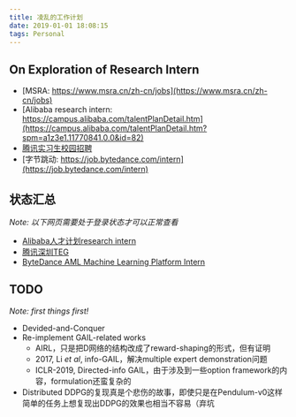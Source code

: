 ```yaml
---
title: 凌乱的工作计划
date: 2019-01-01 18:08:15
tags: Personal
---
```


## On Exploration of Research Intern
<!-- more -->
- [MSRA: https://www.msra.cn/zh-cn/jobs](https://www.msra.cn/zh-cn/jobs)
- [Alibaba research intern: https://campus.alibaba.com/talentPlanDetail.htm](https://campus.alibaba.com/talentPlanDetail.htm?spm=a1z3e1.11770841.0.0&id=82)
- [腾讯实习生校园招聘](https://join.qq.com/index.php)
- [字节跳动: https://job.bytedance.com/intern](https://job.bytedance.com/intern)

## 状态汇总

*Note: 以下网页需要处于登录状态才可以正常查看*

- [Alibaba人才计划research intern](https://campus.alibaba.com/myJobApply.htm?spm=a1z3e1.11796652.0.0.7b5860d3YIJHPe)
- [腾讯深圳TEG](https://join.qq.com/center.php)
- [ByteDance AML Machine Learning Platform Intern](https://job.bytedance.com/user/profile/)

## TODO

*Note: first things first!*

- Devided-and-Conquer
- Re-implement GAIL-related works
  - AIRL，只是把D网络的结构改成了reward-shaping的形式，但有证明
  - 2017, Li *et al*, info-GAIL，解决multiple expert demonstration问题
  - ICLR-2019, Directed-info GAIL，由于涉及到一些option framework的内容，formulation还蛮复杂的
- Distributed DDPG的复现真是个悲伤的故事，即使只是在Pendulum-v0这样简单的任务上想复现出DDPG的效果也相当不容易（弃坑
